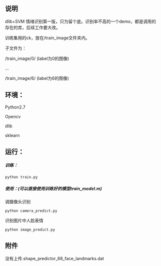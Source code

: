 ## 说明

dlib+SVM 情绪识别第一版，只为留个底。识别率不高的一个demo，都是调用的存在的库，后续工作要大改。

训练集用的ck，放在/train_image文件夹内。

子文件为：

/train_image/0/ (label为0的图像)

...

/train_image/6/ (label为6的图像)

## 环境：

Python2.7 

Opencv

dlib

sklearn



## 运行：

##### 训练：

`python train.py`

##### 使用：(可以直接使用训练好的模型train_model.m)

调摄像头识别

`python camera_predict.py` 

识别图片中人脸表情

`python image_predict.py`

## 附件

没有上传.shape_predictor_68_face_landmarks.dat